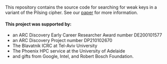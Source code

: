 This repository contains the source code for searching for weak keys in a variant of the Pilsing cipher. See our [paper](https://eprint.iacr.org/2021/828.pdf) for more information.

#### This project was supported by:  
* an ARC Discovery Early Career Researcher Award number DE200101577
* an ARC Discovery Project number DP210102670
* The Blavatnik ICRC at Tel-Aviv University
* The Phoenix HPC service at the University of Adelaide
* and gifts from Google, Intel, and Robert Bosch Foundation.
